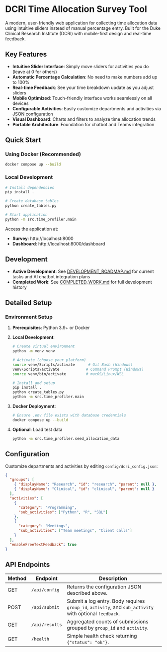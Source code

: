 # DCRI Time Allocation Survey Tool

A modern, user-friendly web application for collecting time allocation data using intuitive sliders instead of manual percentage entry. Built for the Duke Clinical Research Institute (DCRI) with mobile-first design and real-time feedback.

## Key Features

- **Intuitive Slider Interface**: Simply move sliders for activities you do (leave at 0 for others)
- **Automatic Percentage Calculation**: No need to make numbers add up to 100%
- **Real-time Feedback**: See your time breakdown update as you adjust sliders
- **Mobile Optimized**: Touch-friendly interface works seamlessly on all devices
- **Configurable Activities**: Easily customize departments and activities via JSON configuration
- **Visual Dashboard**: Charts and filters to analyze time allocation trends
- **Portable Architecture**: Foundation for chatbot and Teams integration



## Quick Start

### Using Docker (Recommended)
```bash
docker compose up --build
```

### Local Development
```bash
# Install dependencies
pip install .

# Create database tables
python create_tables.py

# Start application
python -m src.time_profiler.main
```

Access the application at:
- **Survey**: http://localhost:8000
- **Dashboard**: http://localhost:8000/dashboard

## Development

- **Active Development**: See [DEVELOPMENT_ROADMAP.md](DEVELOPMENT_ROADMAP.md) for current tasks and AI chatbot integration plans
- **Completed Work**: See [COMPLETED_WORK.md](COMPLETED_WORK.md) for full development history


## Detailed Setup

### Environment Setup

1. **Prerequisites**: Python 3.9+ or Docker

2. **Local Development**:
   ```bash
   # Create virtual environment
   python -m venv venv
   
   # Activate (choose your platform)
   source venv/Scripts/activate      # Git Bash (Windows)
   venv\Scripts\activate            # Command Prompt (Windows)
   source venv/bin/activate         # macOS/Linux/WSL
   
   # Install and setup
   pip install .
   python create_tables.py
   python -m src.time_profiler.main
   ```

3. **Docker Deployment**:
   ```bash
   # Ensure .env file exists with database credentials
   docker compose up --build
   ```

4. **Optional**: Load test data
   ```bash
   python -m src.time_profiler.seed_allocation_data
   ```

## Configuration

Customize departments and activities by editing `config/dcri_config.json`:

```json
{
  "groups": [
    { "displayName": "Research", "id": "research", "parent": null },
    { "displayName": "Clinical", "id": "clinical", "parent": null }
  ],
  "activities": [
    {
      "category": "Programming",
      "sub_activities": ["Python", "R", "SQL"]
    },
    {
      "category": "Meetings",
      "sub_activities": ["Team meetings", "Client calls"]
    }
  ],
  "enableFreeTextFeedback": true
}
```

## API Endpoints

| Method | Endpoint       | Description                                          |
| ------ | -------------- | ---------------------------------------------------- |
| GET    | `/api/config`  | Returns the configuration JSON described above.      |
| POST   | `/api/submit`  | Submit a log entry. Body requires `group_id`, `activity`, and `sub_activity` with optional `feedback`. |
| GET    | `/api/results` | Aggregated counts of submissions grouped by `group_id` and `activity`. |
| GET    | `/health`      | Simple health check returning `{"status": "ok"}`.   |

